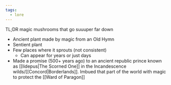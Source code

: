 ```yaml
---
tags:
  - lore
---
```

TL;DR magic mushrooms that go suuuper far down 

- Ancient plant made by magic from an Old Hymn 
- Sentient plant
- Few places where it sprouts (not consistent)
	- Can appear for years or just days
- Made a promise (500+ years ago) to an ancient republic prince known as [[Iidepus|The Scorned One]] in the Incandescence wilds/[[Concord|Borderlands]]. Imbued that part of the world with magic to protect the [[Ward of Paragon]]

